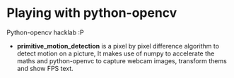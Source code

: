 # Playing with python-opencv
Python-opencv hacklab :P 

- **primitive_motion_detection** is a pixel by pixel difference algorithm to detect motion on a picture, It makes use of numpy to accelerate the maths and python-openvc to capture webcam images, transform thems and show FPS text.
